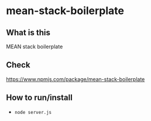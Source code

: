 # mean-stack-boilerplate


## What is this
MEAN stack boilerplate 

## Check 
https://www.npmjs.com/package/mean-stack-boilerplate

## How to run/install
+ `node server.js`
